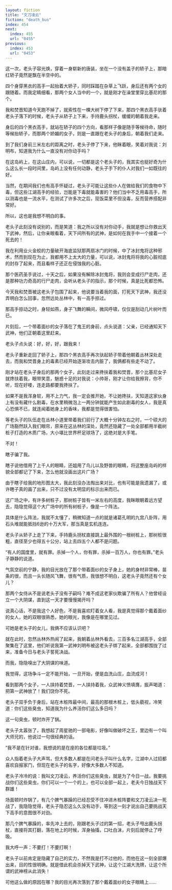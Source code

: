 ```yaml
---
layout: fiction
title: "文刀凌云"
fiction: "death_bus"
index: 454
next:
  index: 455
  url: "0455"
previous:
  index: 453
  url: "0453"
---
```

这一次，老头子容光焕，穿着一身崭新的唐装，坐在一个没有盖子的轿子上，那暗红轿子竟然是飘在半空中的。

四个身穿黑衣的高手一起抬着大轿子，同时踩踏在杂草上飞跃，身后还有两个女的跟随着。而我定睛细看，那两个女人当中的一个，就是刚才在澡堂里穿比基尼的那个。

我和焚晋知道今天跑不掉了，就索性在一棵大树下停了下来，那四个黑衣高手驮着老头子落下的时候，老头子从轿子上下来，手持鹿头拐杖，缓缓的朝着我走来。

身后的四个黑衣高手，就站在轿子的四个方向，看那样子像是随手等候待命，随时等候抬轿子，而那两个娇媚的女子，则是一直跟在老头子的身后，朝着我们走来。

到了我们身前三米左右的距离之时，老头子停了下来，他眯着眼，笑着对我说：刘明布，知道我为什么一直没有对你动手吗？

在这岛屿上，在这山庄内，可以说，一切都是这个老头子的，我其实也挺好奇为什么这么长一段时间里，岛屿上没有任何动静，老头子手下的仆人对我们一如既往的好。

当然，在期间我们也有高手怀疑过，老头子可能让这些仆人在做给我们的食物中下毒，但这些江湖高手的经验，岂能是下毒就能毒害的？他们当中不乏用毒高手，所以测毒也是一流水平，在测试了许多次之后，现饭菜里不但没毒，反而营养搭配非常好。

所以，这也是我想不明白的事。

老头子此刻没有说别的，而是笑道：我之所以没有对你动手，我就是想让你救出天下武神，然后，让你亲眼看着，天下间所有的武神，是如何在我手中一个接着一个死去的！

我在利用业火金蛟的力量破开海底监狱那两扇冰门的时候，中了冰封鬼将这种邪术，然而到现在为止，我都用不上太大的力量，可以说，冰封鬼将将我的心脏彻底的封存了起来，而且看样子还正在侵蚀我的心脏。

那个医药圣手说过，十天之后，如果没有解除冰封鬼将，我则会变成行尸走肉，还是那种功力奇高的行尸走肉，会听从老头子的指示，那个时候，真是比死都恐怖。

今天我和焚晋被这老头子包围了起来，他说要当着我的面，打死天下武神，我还没弄明白怎么回事，忽然远处丛林中，有一高手掠过。

那高手掠动之时，身轻如燕，身子飞舞的瞬间，微风呼啸，仅仅是刮动几片树叶而已。

片刻后，一个带着面纱的女子落在了鬼王的身前，点头说道：父亲，已经通知天下武神，他们正朝着这里赶来。

老头子点头说：好，好，好，跟我来！

老头子重新走回了轿子上，那四个黑衣高手再次驮起轿子带着他朝着丛林深处走去，而我和焚晋身上的毒素已经开始逐渐攻击内脏了，我俩都有些走不动了。

刚才站在老头子身后的那两个女子，此刻走过来搀扶着我和焚晋，那个比基尼女子就搀扶着我，眼带笑意，魅惑十足的对我说：小帅哥，刚才让你给我擦背，你不听，现在好喽，连走路都要我搀扶了。

如果不是我浑身软，用不上力气，我一定会推开她，不让她搀扶，天知道这家伙身上有没有藏什么剧毒，在水里稍微泡上一两分钟就能产生如此剧毒的女人，我是真心恐惧不已，就连闻着她身上的香味，我都是觉得很害怕。

等老头子的队伍走在丛林小道里带着我们前行了大概十分钟左右之时，一个硕大的广场豁然跃入我们眼帘，原来在这丛林的深处，竟然还隐藏了一处全部都用半截树桩子打造的木质广场，大小堪比世界杯足球场了，这绝对是大手笔。

不对！

瞎子骗了我。

瞎子说他借用了上千人的眼睛，还姐用了鸟儿以及野兽的眼睛，将这整座岛屿的样貌全部都记了下来，怎么他就没画出这片广场？

由于瞎子给我的地形图太大，我此刻没办法掏出来对比，也有可能是我遗漏了，或许瞎子真的画了出来，只不过没有太明显的标示出来而已。

这广场之中，有许多树桩子，那树桩子皆有一米左右的高度，我眯眼朝着远方望去，隐隐觉得这个大广场中的所有树桩子，像是一个阵法。

具体是什么阵法，我就不太懂了，稍微知道一点的就是诸葛孔明的九宫八卦阵，用石头堆就能抵挡6逊的十万大军，那当真是玄机连连。

老头子从轿子上走了下来，手持鹿头拐杖直接跳上最外围的一根树桩上，那树桩很粗，直径至少也得五十公分，站上去四五个人都不是问题。

“有人的国度里，就有罪。杀掉一个人，你有罪，杀掉一百万人，你也有罪。”老头子静静的说道。

气氛空前的宁静，我的目光放在了那个带着面纱的女子身上，她的身材非常棒，苗条的很，而且一头长随风飞舞，很有气质，我很想不明白，这老头子竟然还有个女儿？

那两个女侍从不是说老头子没有子嗣吗？难不成这老家伙欺骗了所有人？他曾经设立一个大阴谋，直到这一天才要慢慢揭开吗？

说真心话，不是我这个人好色，不是我喜欢盯着女人看，我是真觉得那个戴着面纱的女人，她的双眼很熟悉，她的眼光，我像是在哪里见过。

可她是老头子的女儿，我俩不应该认识吧？

就在此时，忽然丛林外热闹了起来，我朝着丛林外看去，三百多名江湖高手，全部聚集在了这里，他们听说我第一武神刘明布被这老头子绑了起来，全部都围拢了过来，准备今日与老头子誓死决战。

而我，隐隐嗅出了大阴谋的味道。

我觉得，这场争斗一定不能开始，一旦开始，便是血洗山庄，血流成河！

看到那两个女子，一人挟持着焚晋，一人挟持着我，众武神义愤填膺，振声喝道：把第一武神放了！我们饶你不死。

老头子双手负于身后，站在木桩阵最中间，最高的那根木桩上，低头藐视，冷笑道：你们这些臭虫，知道我为什么养活你们这么多日吗？

这一句臭虫，顿时炸开了锅。

老头子太嚣张了，我想起了周星驰的一部电影，好像叫做破坏之王，里边有一个叫大师兄的，他说过一句很经典的话。

“我不是在针对谁，我想说的是在座的各位都是垃圾。”

众人指着老头子大声骂，但大多数人都是在问老头子叫什么名字，江湖中人过招都喜欢自报家门，但现在老头子的名字，好像大多数人不知道。

老头子冷冷的说：我叫文刀凌云，养活你们这些臭虫，就是为了今日一战，我要挑战你们这些臭虫，你们可以一个一个的上，也可以全部一起上，老夫今日独战天下群雄！

场面顿时炸锅了，有几个脾气暴躁的已经忍受不住冲进木桩阵要和文刀凌云决一死战了，我隐隐觉得，老头子隐忍这么久没有动手，等到这一刻才说出自己要挑战天下高手的意图很不对劲。

那几个脾气暴躁的，率先冲上去的，刚跟老头子过的第一招，老头子甩出鹿头拐杖，直接将其打翻，落在地上的时候，浑身抽搐，口吐白沫，片刻后就停止了呼吸。

我大呼一声：不要打！不要打啊！

老头子以前肯定是隐藏了自己的实力，不然我是打不过他的，而他在这一刻全部爆出来，目的性很明确，就是借此机会杀掉天下武神，让这个江湖大洗牌，让这个所谓的武神榜从此消失！

可他这么做的原因在哪？我的目光再次落到了那个戴着面纱的女子眼睛上……